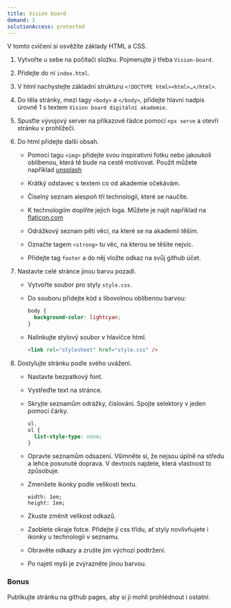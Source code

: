 ```yaml
---
title: Vision board
demand: 1
solutionAccess: protected
---
```


V tomto cvičení si osvěžíte základy HTML a CSS.

1. Vytvořte u sebe na počítači složku. Pojmenujte ji třeba `Vision-board`.

1. Přidejte do ní `index.html`.

1. V html nachystejte základní strukturu `<!DOCTYPE html><html>…</html>`.

1. Do těla stránky, mezi tagy `<body>` a `</body>`, přidejte hlavní nadpis úrovně 1 s textem `Vision board digitální akademie`.

1. Spusťte vývojový server na příkazové řádce pomocí `npx serve` a otevři stránku v prohlížeči.

1. Do html přidejte další obsah.

   - Pomocí tagu `<img>` přidejte svou inspirativní fotku nebo jakoukoli oblíbenou, která tě bude na cestě motivovat. Použít můžete například [unsplash](https://unsplash.com/s/photos/girl-developer)

   - Krátký odstavec s textem co od akademie očekávám.

   - Číselný seznam alespoň tří technologií, které se naučíte.

   - K technologiím doplňte jejich loga. Můžete je najít například na [flaticon.com](https://www.flaticon.com/)

   - Odrážkový seznam pěti věcí, na které se na akademii těším.

   - Označte tagem `<strong>` tu věc, na kterou se těšíte nejvíc.

   - Přidejte tag `footer` a do něj vložte odkaz na svůj github účet.

1. Nastavte celé stránce jinou barvu pozadí.

   - Vytvořte soubor pro styly `style.css`.

   - Do souboru přidejte kód s libovolnou oblíbenou barvou:

     ```css
     body {
       background-color: lightcyan;
     }
     ```

   - Nalinkujte stylový soubor v hlavičce html.

     ```html
     <link rel="stylesheet" href="style.css" />
     ```

1. Dostylujte stránku podle svého uvážení.

   - Nastavte bezpatkový font.

   - Vystřeďte text na stránce.

   - Skryjte seznamům odrážky, číslování. Spojte selektory v jeden pomocí čárky.

     ```css
     ul,
     ol {
       list-style-type: none;
     }
     ```

   - Opravte seznamům odsazení. Všimněte si, že nejsou úplně na středu a lehce posunuté doprava. V devtools najdete, která vlastnost to způsobuje.

   - Zmenšete ikonky podle velikosti textu.

     ```
     width: 1em;
     height: 1em;
     ```

   - Zkuste změnit velikost odkazů.

   - Zaoblete okraje fotce. Přidejte jí css třídu, ať styly novlivňujete i ikonky u technologií v seznamu.

   - Obravěte odkazy a zrušte jim výchozí podtržení.

   - Po najetí myši je zvýrazněte jinou barvou.

### Bonus

Publikujte stránku na github pages, aby si ji mohli prohlédnout i ostatní.
